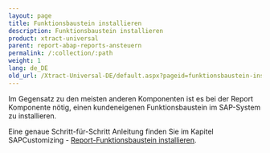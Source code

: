 ```yaml
---
layout: page
title: Funktionsbaustein installieren
description: Funktionsbaustein installieren
product: xtract-universal
parent: report-abap-reports-ansteuern
permalink: /:collection/:path
weight: 1
lang: de_DE
old_url: /Xtract-Universal-DE/default.aspx?pageid=funktionsbaustein-installieren
---
```


Im Gegensatz zu den meisten anderen Komponenten ist es bei der Report Komponente nötig, einen kundeneigenen Funktionsbaustein im SAP-System zu installieren.

Eine genaue Schritt-für-Schritt Anleitung finden Sie im Kapitel SAPCustomizing - [Report-Funktionsbaustein installieren](../../sap-customizing/report-funktionsbaustein-installieren).